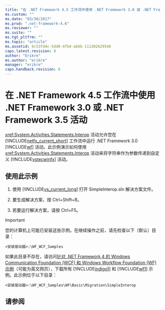 ```yaml
---
title: "在 .NET Framework 4.5 工作流中使用 .NET Framework 3.0 或 .NET Framework 3.5 活动 | Microsoft Docs"
ms.custom: ""
ms.date: "03/30/2017"
ms.prod: ".net-framework-4.6"
ms.reviewer: ""
ms.suite: ""
ms.tgt_pltfrm: ""
ms.topic: "article"
ms.assetid: 6c53fd4c-5dd0-4fb4-ab6b-111302629548
caps.latest.revision: 8
author: "Erikre"
ms.author: "erikre"
manager: "erikre"
caps.handback.revision: 8
---
```

# 在 .NET Framework 4.5 工作流中使用 .NET Framework 3.0 或 .NET Framework 3.5 活动
<xref:System.Activities.Statements.Interop> 活动允许您在 [!INCLUDE[netfx_current_short](../../../../includes/netfx-current-short-md.md)] 工作流中运行 .NET Framework 3.0 [!INCLUDE[wf](../../../../includes/wf-md.md)] 活动。此示例演示如何使用 <xref:System.Activities.Statements.Interop> 活动来将字符串作为参数传递到自定义 [!INCLUDE[vstecwinfx](../../../../includes/vstecwinfx-md.md)] 活动。  
  
## 使用此示例  
  
1.  使用 [!INCLUDE[vs_current_long](../../../../includes/vs-current-long-md.md)] 打开 SimpleInterop.sln 解决方案文件。  
  
2.  要生成解决方案，按 Ctrl\+Shift\+B。  
  
3.  若要运行解决方案，请按 Ctrl\+F5。  
  
> [!IMPORTANT]
>  您的计算机上可能已安装这些示例。在继续操作之前，请先检查以下（默认）目录：  
>   
>  `<安装驱动器>:\WF_WCF_Samples`  
>   
>  如果此目录不存在，请访问[针对 .NET Framework 4 的 Windows Communication Foundation \(WCF\) 和 Windows Workflow Foundation \(WF\) 示例](http://go.microsoft.com/fwlink/?LinkId=150780)（可能为英文网页），下载所有 [!INCLUDE[indigo1](../../../../includes/indigo1-md.md)] 和 [!INCLUDE[wf1](../../../../includes/wf1-md.md)] 示例。此示例位于以下目录：  
>   
>  `<安装驱动器>:\WF_WCF_Samples\WF\Basic\Migration\SimpleInterop`  
  
## 请参阅